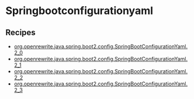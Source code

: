 # Springbootconfigurationyaml

## Recipes

* [org.openrewrite.java.spring.boot2.config.SpringBootConfigurationYaml.2\_0](2_0.md)
* [org.openrewrite.java.spring.boot2.config.SpringBootConfigurationYaml.2\_1](2_1.md)
* [org.openrewrite.java.spring.boot2.config.SpringBootConfigurationYaml.2\_2](2_2.md)
* [org.openrewrite.java.spring.boot2.config.SpringBootConfigurationYaml.2\_3](2_3.md)

